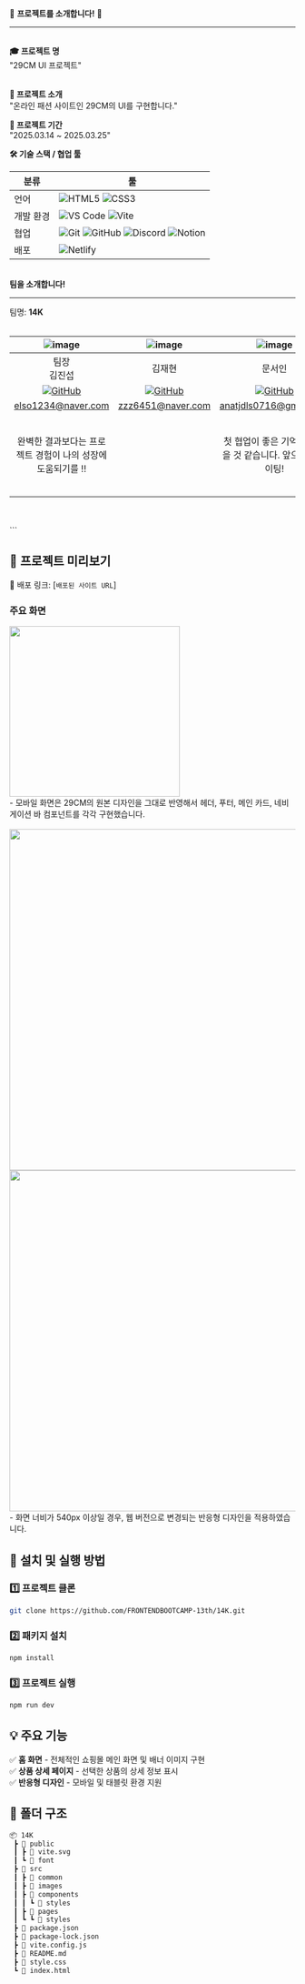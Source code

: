 <div  >💎 <b>프로젝트를 소개합니다!</b> 💎
<br />
<hr />
<br />
<b>🎓 프로젝트 명</b> <br/ >
"29CM UI 프로젝트" <br/><br/>

<b>📝 프로젝트 소개</b><br/>
"온라인 패션 사이트인 29CM의 UI를 구현합니다."<br/>

<b>📅 프로젝트 기간</b><br/>
"2025.03.14 ~ 2025.03.25"<br/>

<b>🛠️ 기술 스택 / 협업 툴</b> <br/>

| 분류      | 툴                                                                                                                                                                                                                                                                                                                                                                            |
| --------- | ----------------------------------------------------------------------------------------------------------------------------------------------------------------------------------------------------------------------------------------------------------------------------------------------------------------------------------------------------------------------------- |
| 언어      | ![HTML5](https://img.shields.io/badge/HTML5-E34F26?style=flat&logo=html5&logoColor=white) ![CSS3](https://img.shields.io/badge/CSS3-1572B6?style=flat&logo=css3&logoColor=white)                                                                                                                                                                                              |
| 개발 환경 | ![VS Code](https://img.shields.io/badge/Visual%20Studio%20Code-007ACC?style=flat&logo=visual-studio-code&logoColor=white) ![Vite](https://img.shields.io/badge/Vite-646CFF?style=flat&logo=vite&logoColor=white)                                                                                                                                                              |
| 협업      | ![Git](https://img.shields.io/badge/Git-F05032?style=flat&logo=git&logoColor=white) ![GitHub](https://img.shields.io/badge/GitHub-181717?style=flat&logo=github&logoColor=white) ![Discord](https://img.shields.io/badge/Discord-5865F2?style=flat&logo=discord&logoColor=white) ![Notion](https://img.shields.io/badge/Notion-000000?style=flat&logo=notion&logoColor=white) |
| 배포      | ![Netlify](https://img.shields.io/badge/Netlify-00C7B7?style=flat&logo=netlify&logoColor=white)                                                                                                                                                                                                                                                                               |

<br />
<b>팀을 소개합니다!</b><br/>
<hr/>
팀명: <b>14K</b><br/>
<br/>

|                  ![image](https://github.com/user-attachments/assets/9c3dd507-df8a-4b06-9a0a-20e7c287549d)                   |                   ![image](https://github.com/user-attachments/assets/b57f2f53-4ba7-4c9b-9f48-3c407222c99c)                    |                 ![image](https://github.com/user-attachments/assets/06ebacec-77db-4e9d-9061-6e3634ded7cb)                 |                   ![image](https://github.com/user-attachments/assets/12e64a39-827c-4100-b412-6108c8e41530)                   |
| :--------------------------------------------------------------------------------------------------------------------------: | :----------------------------------------------------------------------------------------------------------------------------: | :-----------------------------------------------------------------------------------------------------------------------: | :---------------------------------------------------------------------------------------------------------------------------: |
|                                                      팀장 <br/> 김진섭                                                       |                                                             김재현                                                             |                                                          문서인                                                           |                                                            유재희                                                             |
| [![GitHub](https://img.shields.io/badge/GitHub-181717?style=flat&logo=github&logoColor=white)](https://github.com/jinseob92) | [![GitHub](https://img.shields.io/badge/GitHub-181717?style=flat&logo=github&logoColor=white)](https://github.com/jaehyun0620) | [![GitHub](https://img.shields.io/badge/GitHub-181717?style=flat&logo=github&logoColor=white)](https://github.com/SeOinm) | [![GitHub](https://img.shields.io/badge/GitHub-181717?style=flat&logo=github&logoColor=white)](https://github.com/yoo-jaehee) |
|                                                      elso1234@naver.com                                                      |                                                       zzz6451@naver.com                                                        |                                                  anatjdls0716@gmail.com                                                   |                                                       uujhee@gmail.com                                                        |
|                                 완벽한 결과보다는 프로젝트 경험이 나의 성장에 도움되기를 !!                                  |                                                                                                                                |                                첫 협업이 좋은 기억으로 남을 것 같습니다. 앞으로도 화이팅!                                 |             능력 있는 팀원들과의 원활한 소통 덕분에 기분좋게 프로젝트를 진행할 수 있었습니다. 모두 감사해요 ! 😄              |

<br/> 
<br />
```

## 🎥 프로젝트 미리보기

🚀 배포 링크: [`배포된 사이트 URL`]

### 주요 화면

<img src="./src/images/readmeimages/mobilemain.png" width="300" />  
<br /> 
- 모바일 화면은 29CM의 원본 디자인을 그대로 반영해서 헤더, 푸터, 메인 카드, 네비게이션 바 컴포넌트를 각각 구현했습니다.
<br /> 
<br />

<img src="./src/images/readmeimages/mainimg.png" width="600" />  
<img src="./src/images/readmeimages/mainimg2.png" width="600"/>  
<br />                
- 화면 너비가 540px 이상일 경우, 웹 버전으로 변경되는 반응형 디자인을 적용하였습니다.

## 🔧 설치 및 실행 방법

### 1️⃣ 프로젝트 클론

```bash
git clone https://github.com/FRONTENDBOOTCAMP-13th/14K.git
```

### 2️⃣ 패키지 설치

```bash
npm install
```

### 3️⃣ 프로젝트 실행

```bash
npm run dev
```

## 💡 주요 기능

✅ **홈 화면** - 전체적인 쇼핑몰 메인 화면 및 배너 이미지 구현  
✅ **상품 상세 페이지** - 선택한 상품의 상세 정보 표시  
✅ **반응형 디자인** - 모바일 및 태블릿 환경 지원

## 📂 폴더 구조

```bash
📦 14K
 ┣ 📂 public
 ┃ ┣ 📂 vite.svg
 ┃ ┗ 📂 font
 ┣ 📂 src
 ┃ ┣ 📂 common
 ┃ ┣ 📂 images
 ┃ ┣ 📂 components
 ┃ ┃ ┗ 📂 styles
 ┃ ┣ 📂 pages
 ┃ ┗ ┗ 📂 styles
 ┣ 📜 package.json
 ┣ 📜 package-lock.json
 ┣ 📜 vite.config.js
 ┣ 📜 README.md
 ┣ 📜 style.css
 ┗ 📜 index.html
```
